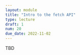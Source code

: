 ```yaml
---
layout: module
title: "Intro to the fetch API"
type: lecture
draft: 1
num: 20
due_date: 2022-11-02
---
```


TBD